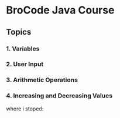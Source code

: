# BroCode Java Course
## Topics
### 1. Variables
### 2. User Input
### 3. Arithmetic Operations
### 4. Increasing and Decreasing Values
where i stoped: 